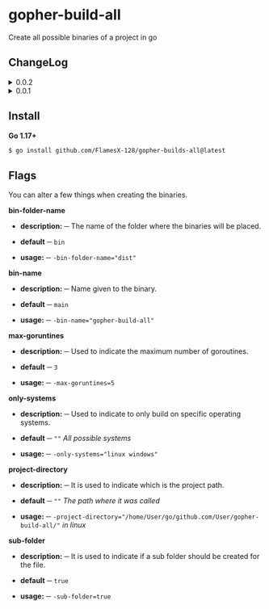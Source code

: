 # **gopher-build-all**
Create all possible binaries of a project in go

## **ChangeLog**
<details>
  <summary>0.0.2</summary>
  
  ## **Flags**

  - **bin-folder-name** ─ With this flag you can rename the output directory.

  - **bin-name** ─ binary-name renamed to bin-name.

  - **only-systems** ─ only-in renamed to only-systems.

  - **sub-folder** ─ A folder is created where the binary is saved.

</details>
 
<details>
  <summary>0.0.1</summary>

  First release.

</details>

## **Install**

**Go 1.17+**

```bash
$ go install github.com/FlamesX-128/gopher-builds-all@latest
```

## **Flags**
You can alter a few things when creating the binaries.

**bin-folder-name**

  - **description:** ─ The name of the folder where the binaries will be placed.

  - **default** ─ `bin`

  - **usage:** ─ `-bin-folder-name="dist"`

**bin-name**

  - **description:** ─ Name given to the binary.

  - **default** ─ `main`

  - **usage:** ─ `-bin-name="gopher-build-all"`


**max-goruntines**

  - **description:** ─ Used to indicate the maximum number of goroutines.

  - **default** ─ `3`

  - **usage:** ─ `-max-goruntines=5`

**only-systems**

  - **description:** ─ Used to indicate to only build on specific operating systems.

  - **default** ─ `""` *All possible systems*

  - **usage:** ─ `-only-systems="linux windows"`

**project-directory**

  - **description:** ─ It is used to indicate which is the project path.

  - **default** ─ `""` *The path where it was called*

  - **usage:** ─ `-project-directory="/home/User/go/github.com/User/gopher-build-all/"` *in linux*

**sub-folder**

  - **description:** ─ It is used to indicate if a sub folder should be created for the file.

  - **default** ─ `true`

  - **usage:** ─ `-sub-folder=true`
